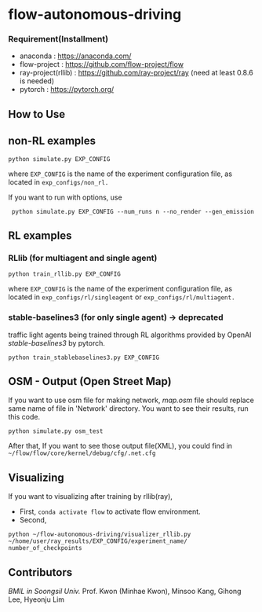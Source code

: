 # flow-autonomous-driving

### Requirement(Installment)

- anaconda : https://anaconda.com/
- flow-project : https://github.com/flow-project/flow
- ray-project(rllib) : https://github.com/ray-project/ray (need at least 0.8.6 is needed)
- pytorch : https://pytorch.org/
## How to Use

## non-RL examples

```shell script
python simulate.py EXP_CONFIG
```

where `EXP_CONFIG` is the name of the experiment configuration file, as located in `exp_configs/non_rl.`

If you want to run with options, use
```shell script
 python simulate.py EXP_CONFIG --num_runs n --no_render --gen_emission
```

## RL examples

### RLlib (for multiagent and single agent)

```shell script
python train_rllib.py EXP_CONFIG
```

where `EXP_CONFIG` is the name of the experiment configuration file, as located in `exp_configs/rl/singleagent` or `exp_configs/rl/multiagent.`

### stable-baselines3 (for only single agent) -> deprecated

traffic light agents being trained through RL algorithms provided by OpenAI _stable-baselines3_ by pytorch.

```shell script
python train_stablebaselines3.py EXP_CONFIG
```

## OSM - Output (Open Street Map)

If you want to use osm file for making network, _map.osm_ file should replace same name of file in 'Network' directory.
You want to see their results, run this code.

```shell script
python simulate.py osm_test
```

After that, If you want to see those output file(XML), you could find in `~/flow/flow/core/kernel/debug/cfg/.net.cfg`


## Visualizing
If you want to visualizing after training by rllib(ray), 
- First, ```conda activate flow``` to activate flow environment.
- Second,
```shell script
python ~/flow-autonomous-driving/visualizer_rllib.py 
~/home/user/ray_results/EXP_CONFIG/experiment_name/ number_of_checkpoints
```

## Contributors
_BMIL in Soongsil Univ._
Prof. Kwon (Minhae Kwon), 
Minsoo Kang, 
Gihong Lee, 
Hyeonju Lim